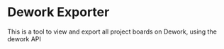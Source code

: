 # Dework Exporter

This is a tool to view and export all project boards on Dework, using the dework API
